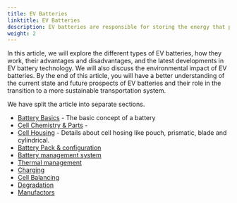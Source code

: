 ```yaml
---
title: EV Batteries
linktitle: EV Batteries
description: EV batteries are responsible for storing the energy that powers the vehicle's electric motor, and they play a critical role in determining an EV's performance, range, and overall cost.. 
weight: 2
---
```

<!-- markdownlint-disable MD033 -->

 In this article, we will explore the different types of EV batteries, how they work, their advantages and disadvantages, and the latest developments in EV battery technology. We will also discuss the environmental impact of EV batteries. By the end of this article, you will have a better understanding of the current state and future prospects of EV batteries and their role in the transition to a more sustainable transportation system.

We have split the article into separate sections.

- [Battery Basics](basic) - The basic concept of a battery 
- [Cell Chemistry & Parts](cellchemistry) - 
- [Cell Housing](cell) - Details about cell hosing like pouch, prismatic, blade and cylindrical.
- [Battery Pack & configuration](batterypack)
- [Battery management system](batterymanagment)
- [Thermal management](thermalmanagement)
- [Charging](charging)
- [Cell Balancing](cellbalancing)
- [Degradation](degredation)
- [Manufactors](manufactors)
